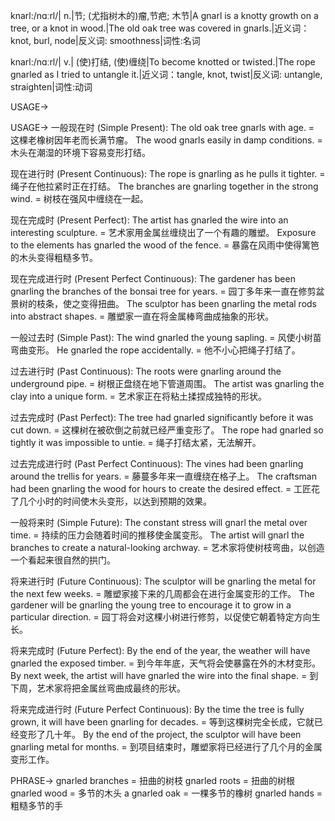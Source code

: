knarl:/nɑːrl/| n.|节; (尤指树木的)瘤,节疤; 木节|A gnarl is a knotty growth on a tree, or a knot in wood.|The old oak tree was covered in gnarls.|近义词：knot, burl, node|反义词: smoothness|词性:名词

knarl:/nɑːrl/| v.| (使)打结, (使)缠绕|To become knotted or twisted.|The rope gnarled as I tried to untangle it.|近义词：tangle, knot, twist|反义词: untangle, straighten|词性:动词


USAGE->

USAGE->
一般现在时 (Simple Present):
The old oak tree gnarls with age. =  这棵老橡树因年老而长满节瘤。
The wood gnarls easily in damp conditions. = 木头在潮湿的环境下容易变形打结。


现在进行时 (Present Continuous):
The rope is gnarling as he pulls it tighter. =  绳子在他拉紧时正在打结。
The branches are gnarling together in the strong wind. =  树枝在强风中缠绕在一起。


现在完成时 (Present Perfect):
The artist has gnarled the wire into an interesting sculpture. = 艺术家用金属丝缠绕出了一个有趣的雕塑。
Exposure to the elements has gnarled the wood of the fence. =  暴露在风雨中使得篱笆的木头变得粗糙多节。


现在完成进行时 (Present Perfect Continuous):
The gardener has been gnarling the branches of the bonsai tree for years. = 园丁多年来一直在修剪盆景树的枝条，使之变得扭曲。
The sculptor has been gnarling the metal rods into abstract shapes. =  雕塑家一直在将金属棒弯曲成抽象的形状。


一般过去时 (Simple Past):
The wind gnarled the young sapling. = 风使小树苗弯曲变形。
He gnarled the rope accidentally. = 他不小心把绳子打结了。


过去进行时 (Past Continuous):
The roots were gnarling around the underground pipe. = 树根正盘绕在地下管道周围。
The artist was gnarling the clay into a unique form. =  艺术家正在将粘土揉捏成独特的形状。


过去完成时 (Past Perfect):
The tree had gnarled significantly before it was cut down. =  这棵树在被砍倒之前就已经严重变形了。
The rope had gnarled so tightly it was impossible to untie. = 绳子打结太紧，无法解开。


过去完成进行时 (Past Perfect Continuous):
The vines had been gnarling around the trellis for years. = 藤蔓多年来一直缠绕在格子上。
The craftsman had been gnarling the wood for hours to create the desired effect. =  工匠花了几个小时的时间使木头变形，以达到预期的效果。


一般将来时 (Simple Future):
The constant stress will gnarl the metal over time. =  持续的压力会随着时间的推移使金属变形。
The artist will gnarl the branches to create a natural-looking archway. = 艺术家将使树枝弯曲，以创造一个看起来很自然的拱门。


将来进行时 (Future Continuous):
The sculptor will be gnarling the metal for the next few weeks. =  雕塑家接下来的几周都会在进行金属变形的工作。
The gardener will be gnarling the young tree to encourage it to grow in a particular direction. = 园丁将会对这棵小树进行修剪，以促使它朝着特定方向生长。


将来完成时 (Future Perfect):
By the end of the year, the weather will have gnarled the exposed timber. =  到今年年底，天气将会使暴露在外的木材变形。
By next week, the artist will have gnarled the wire into the final shape. =  到下周，艺术家将把金属丝弯曲成最终的形状。


将来完成进行时 (Future Perfect Continuous):
By the time the tree is fully grown, it will have been gnarling for decades. =  等到这棵树完全长成，它就已经变形了几十年。
By the end of the project, the sculptor will have been gnarling metal for months. =  到项目结束时，雕塑家将已经进行了几个月的金属变形工作。


PHRASE->
gnarled branches = 扭曲的树枝
gnarled roots = 扭曲的树根
gnarled wood =  多节的木头
a gnarled oak =  一棵多节的橡树
gnarled hands =  粗糙多节的手
